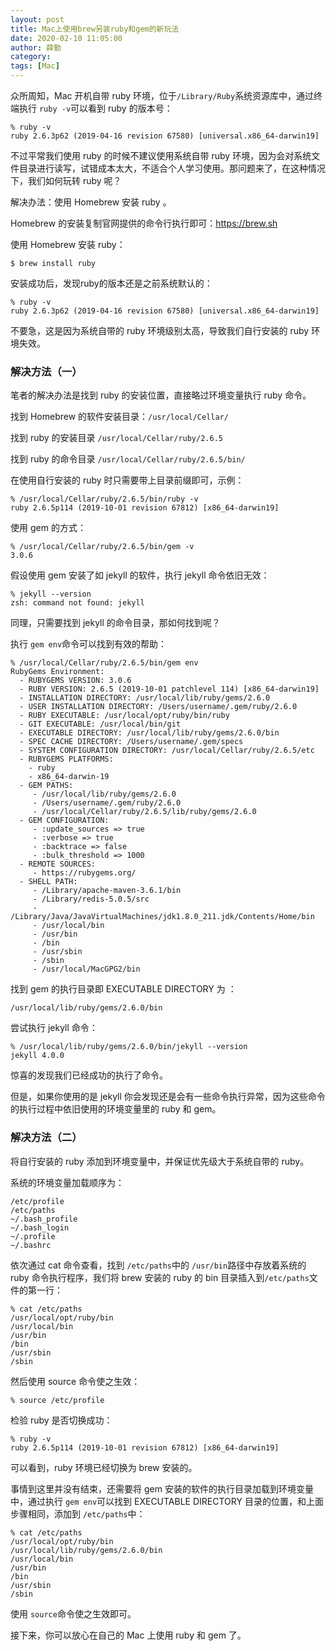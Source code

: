 ```yaml
---
layout: post
title: Mac上使用brew另装ruby和gem的新玩法
date: 2020-02-10 11:05:00
author: 薛勤
category: 
tags: [Mac]
---
```


众所周知，Mac 开机自带 ruby 环境，位于`/Library/Ruby`系统资源库中，通过终端执行 `ruby -v`可以看到 ruby 的版本号：

```shell
% ruby -v 
ruby 2.6.3p62 (2019-04-16 revision 67580) [universal.x86_64-darwin19]
```

不过平常我们使用 ruby 的时候不建议使用系统自带 ruby 环境，因为会对系统文件目录进行读写，试错成本太大，不适合个人学习使用。那问题来了，在这种情况下，我们如何玩转 ruby 呢？

解决办法：使用 Homebrew 安装 ruby 。

Homebrew 的安装复制官网提供的命令行执行即可：<https://brew.sh>

使用 Homebrew 安装 ruby：

```shell
$ brew install ruby
```

安装成功后，发现ruby的版本还是之前系统默认的：

```shell
% ruby -v 
ruby 2.6.3p62 (2019-04-16 revision 67580) [universal.x86_64-darwin19]
```

不要急，这是因为系统自带的 ruby 环境级别太高，导致我们自行安装的 ruby 环境失效。

### 解决方法（一）

笔者的解决办法是找到 ruby 的安装位置，直接略过环境变量执行 ruby 命令。

找到 Homebrew 的软件安装目录：`/usr/local/Cellar/`

找到 ruby 的安装目录 `/usr/local/Cellar/ruby/2.6.5`

找到 ruby 的命令目录 `/usr/local/Cellar/ruby/2.6.5/bin/`

在使用自行安装的 ruby 时只需要带上目录前缀即可，示例：

```shell
% /usr/local/Cellar/ruby/2.6.5/bin/ruby -v
ruby 2.6.5p114 (2019-10-01 revision 67812) [x86_64-darwin19]
```

使用 gem 的方式：

```shell
% /usr/local/Cellar/ruby/2.6.5/bin/gem -v 
3.0.6
```

假设使用 gem 安装了如 jekyll 的软件，执行 jekyll 命令依旧无效：

```shell
% jekyll --version                                 
zsh: command not found: jekyll
```

同理，只需要找到 jekyll 的命令目录，那如何找到呢？

执行 `gem env`命令可以找到有效的帮助：

```
% /usr/local/Cellar/ruby/2.6.5/bin/gem env        
RubyGems Environment:
  - RUBYGEMS VERSION: 3.0.6
  - RUBY VERSION: 2.6.5 (2019-10-01 patchlevel 114) [x86_64-darwin19]
  - INSTALLATION DIRECTORY: /usr/local/lib/ruby/gems/2.6.0
  - USER INSTALLATION DIRECTORY: /Users/username/.gem/ruby/2.6.0
  - RUBY EXECUTABLE: /usr/local/opt/ruby/bin/ruby
  - GIT EXECUTABLE: /usr/local/bin/git
  - EXECUTABLE DIRECTORY: /usr/local/lib/ruby/gems/2.6.0/bin
  - SPEC CACHE DIRECTORY: /Users/username/.gem/specs
  - SYSTEM CONFIGURATION DIRECTORY: /usr/local/Cellar/ruby/2.6.5/etc
  - RUBYGEMS PLATFORMS:
    - ruby
    - x86_64-darwin-19
  - GEM PATHS:
     - /usr/local/lib/ruby/gems/2.6.0
     - /Users/username/.gem/ruby/2.6.0
     - /usr/local/Cellar/ruby/2.6.5/lib/ruby/gems/2.6.0
  - GEM CONFIGURATION:
     - :update_sources => true
     - :verbose => true
     - :backtrace => false
     - :bulk_threshold => 1000
  - REMOTE SOURCES:
     - https://rubygems.org/
  - SHELL PATH:
     - /Library/apache-maven-3.6.1/bin
     - /Library/redis-5.0.5/src
     - /Library/Java/JavaVirtualMachines/jdk1.8.0_211.jdk/Contents/Home/bin
     - /usr/local/bin
     - /usr/bin
     - /bin
     - /usr/sbin
     - /sbin
     - /usr/local/MacGPG2/bin
```

找到 gem 的执行目录即 EXECUTABLE DIRECTORY 为 ：

```shell
/usr/local/lib/ruby/gems/2.6.0/bin
```

尝试执行 jekyll 命令：

```shell
% /usr/local/lib/ruby/gems/2.6.0/bin/jekyll --version
jekyll 4.0.0
```

惊喜的发现我们已经成功的执行了命令。

但是，如果你使用的是 jekyll 你会发现还是会有一些命令执行异常，因为这些命令的执行过程中依旧使用的环境变量里的 ruby 和 gem。

### 解决方法（二）

将自行安装的 ruby 添加到环境变量中，并保证优先级大于系统自带的 ruby。

系统的环境变量加载顺序为：

```
/etc/profile
/etc/paths 
~/.bash_profile 
~/.bash_login 
~/.profile 
~/.bashrc
```

依次通过 cat 命令查看，找到 `/etc/paths`中的 `/usr/bin`路径中存放着系统的 ruby 命令执行程序，我们将 brew 安装的 ruby 的 bin 目录插入到`/etc/paths`文件的第一行：

```
% cat /etc/paths
/usr/local/opt/ruby/bin
/usr/local/bin
/usr/bin
/bin
/usr/sbin
/sbin
```

然后使用 source 命令使之生效：

```
% source /etc/profile
```

检验 ruby 是否切换成功：

```
% ruby -v            
ruby 2.6.5p114 (2019-10-01 revision 67812) [x86_64-darwin19]
```

可以看到，ruby 环境已经切换为 brew 安装的。

事情到这里并没有结束，还需要将 gem 安装的软件的执行目录加载到环境变量中，通过执行 `gem env`可以找到 EXECUTABLE DIRECTORY 目录的位置，和上面步骤相同，添加到 `/etc/paths`中：

```
% cat /etc/paths
/usr/local/opt/ruby/bin
/usr/local/lib/ruby/gems/2.6.0/bin
/usr/local/bin
/usr/bin
/bin
/usr/sbin
/sbin
```

使用 `source`命令使之生效即可。

接下来，你可以放心在自己的 Mac 上使用 ruby 和 gem 了。